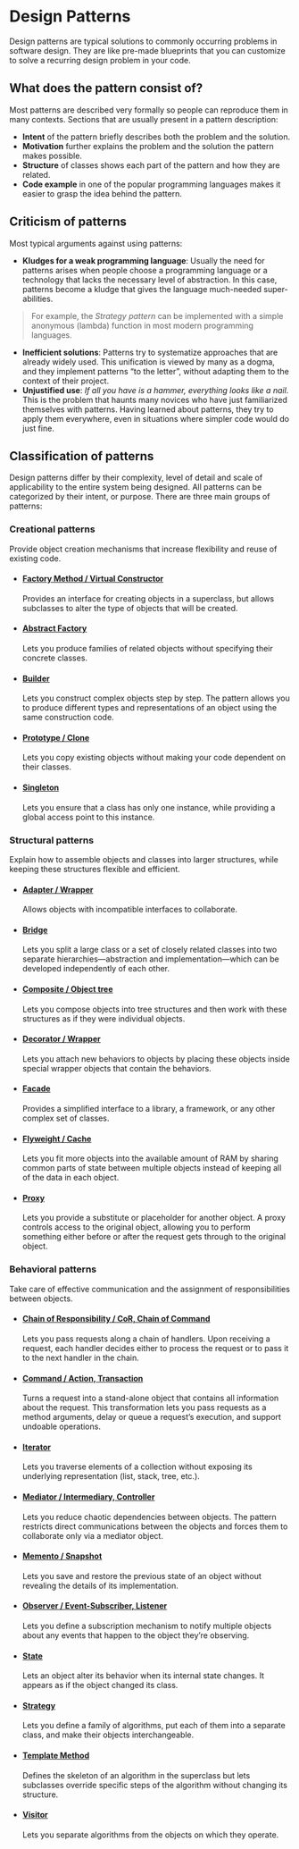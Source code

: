 # Design Patterns
Design patterns are typical solutions to commonly occurring problems in software design. They are like pre-made blueprints that you can customize to solve a recurring design problem in your code.

## What does the pattern consist of?
Most patterns are described very formally so people can reproduce them in many contexts. Sections that are usually present in a pattern description:
* __Intent__ of the pattern briefly describes both the problem and the solution.
* __Motivation__ further explains the problem and the solution the pattern makes possible.
* __Structure__ of classes shows each part of the pattern and how they are related.
* __Code example__ in one of the popular programming languages makes it easier to grasp the idea behind the pattern.

## Criticism of patterns
Most typical arguments against using patterns:
* __Kludges for a weak programming language__: Usually the need for patterns arises when people choose a programming language or a technology that lacks the necessary level of abstraction. In this case, patterns become a kludge that gives the language much-needed super-abilities.
> For example, the _Strategy pattern_ can be implemented with a simple anonymous (lambda) function in most modern programming languages.
* __Inefficient solutions__: Patterns try to systematize approaches that are already widely used. This unification is viewed by many as a dogma, and they implement patterns “to the letter”, without adapting them to the context of their project.
* __Unjustified use__: _If all you have is a hammer, everything looks like a nail_. This is the problem that haunts many novices who have just familiarized themselves with patterns. Having learned about patterns, they try to apply them everywhere, even in situations where simpler code would do just fine.

## Classification of patterns
Design patterns differ by their complexity, level of detail and scale of applicability to the entire system being designed.
All patterns can be categorized by their intent, or purpose. There are three main groups of patterns:

### Creational patterns
Provide object creation mechanisms that increase flexibility and reuse of existing code.
* #### [Factory Method / Virtual Constructor](https://refactoring.guru/design-patterns/factory-method)
    Provides an interface for creating objects in a superclass, but allows subclasses to alter the type of objects that will be created.
* #### [Abstract Factory](https://refactoring.guru/design-patterns/abstract-factory)
    Lets you produce families of related objects without specifying their concrete classes.
* #### [Builder](https://refactoring.guru/design-patterns/builder)
    Lets you construct complex objects step by step. The pattern allows you to produce different types and representations of an object using the same construction code.
* #### [Prototype / Clone](https://refactoring.guru/design-patterns/prototype)
    Lets you copy existing objects without making your code dependent on their classes.
* #### [Singleton](https://refactoring.guru/design-patterns/singleton)
    Lets you ensure that a class has only one instance, while providing a global access point to this instance.

### Structural patterns
Explain how to assemble objects and classes into larger structures, while keeping these structures flexible and efficient.
* #### [Adapter / Wrapper](https://refactoring.guru/design-patterns/adapter)
    Allows objects with incompatible interfaces to collaborate.
* #### [Bridge](https://refactoring.guru/design-patterns/bridge)
    Lets you split a large class or a set of closely related classes into two separate hierarchies—abstraction and implementation—which can be developed independently of each other.
* #### [Composite / Object tree](https://refactoring.guru/design-patterns/composite)
    Lets you compose objects into tree structures and then work with these structures as if they were individual objects.
* #### [Decorator / Wrapper](https://refactoring.guru/design-patterns/decorator)
    Lets you attach new behaviors to objects by placing these objects inside special wrapper objects that contain the behaviors.
* #### [Facade](https://refactoring.guru/design-patterns/facade)
    Provides a simplified interface to a library, a framework, or any other complex set of classes.
* #### [Flyweight / Cache](https://refactoring.guru/design-patterns/flyweight)
    Lets you fit more objects into the available amount of RAM by sharing common parts of state between multiple objects instead of keeping all of the data in each object.
* #### [Proxy](https://refactoring.guru/design-patterns/proxy)
    Lets you provide a substitute or placeholder for another object. A proxy controls access to the original object, allowing you to perform something either before or after the request gets through to the original object.

### Behavioral patterns
Take care of effective communication and the assignment of responsibilities between objects.
* #### [Chain of Responsibility / CoR, Chain of Command](https://refactoring.guru/design-patterns/chain-of-responsibility)
    Lets you pass requests along a chain of handlers. Upon receiving a request, each handler decides either to process the request or to pass it to the next handler in the chain.
* #### [Command / Action, Transaction](https://refactoring.guru/design-patterns/command)
    Turns a request into a stand-alone object that contains all information about the request. This transformation lets you pass requests as a method arguments, delay or queue a request’s execution, and support undoable operations.
* #### [Iterator](https://refactoring.guru/design-patterns/iterator)
    Lets you traverse elements of a collection without exposing its underlying representation (list, stack, tree, etc.).
* #### [Mediator / Intermediary, Controller](https://refactoring.guru/design-patterns/mediator)
    Lets you reduce chaotic dependencies between objects. The pattern restricts direct communications between the objects and forces them to collaborate only via a mediator object.
* #### [Memento / Snapshot](https://refactoring.guru/design-patterns/memento)
    Lets you save and restore the previous state of an object without revealing the details of its implementation.
* #### [Observer / Event-Subscriber, Listener](https://refactoring.guru/design-patterns/observer)
    Lets you define a subscription mechanism to notify multiple objects about any events that happen to the object they’re observing.
* #### [State](https://refactoring.guru/design-patterns/state)
    Lets an object alter its behavior when its internal state changes. It appears as if the object changed its class.
* #### [Strategy](https://refactoring.guru/design-patterns/strategy)
    Lets you define a family of algorithms, put each of them into a separate class, and make their objects interchangeable.
* #### [Template Method](https://refactoring.guru/design-patterns/template-method)
    Defines the skeleton of an algorithm in the superclass but lets subclasses override specific steps of the algorithm without changing its structure.
* #### [Visitor](https://refactoring.guru/design-patterns/visitor)
    Lets you separate algorithms from the objects on which they operate.